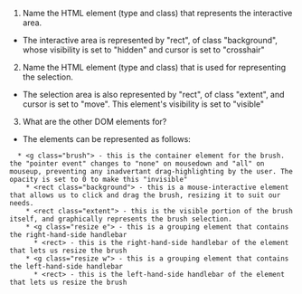 1. Name the HTML element (type and class) that represents the interactive area.
  * The interactive area is represented by "rect", of class "background", whose visibility is set to "hidden" and cursor is set to "crosshair"
2. Name the HTML element (type and class) that is used for representing the selection.
  * The selection area is also represented by "rect", of class "extent", and cursor is set to "move". This element's visibility is set to "visible"
3. What are the other DOM elements for?
 * The elements can be represented as follows:
```
  * <g class="brush"> - this is the container element for the brush. the "pointer event" changes to "none" on mousedown and "all" on mouseup, preventing any inadvertant drag-highlighting by the user. The opacity is set to 0 to make this "invisible"
    * <rect class="background"> - this is a mouse-interactive element that allows us to click and drag the brush, resizing it to suit our needs.
    * <rect class="extent"> - this is the visible portion of the brush itself, and graphically represents the brush selection.
    * <g class="resize e"> - this is a grouping element that contains the right-hand-side handlebar
      * <rect> - this is the right-hand-side handlebar of the element that lets us resize the brush
    * <g class="resize w"> - this is a grouping element that contains the left-hand-side handlebar
      * <rect> - this is the left-hand-side handlebar of the element that lets us resize the brush
```
